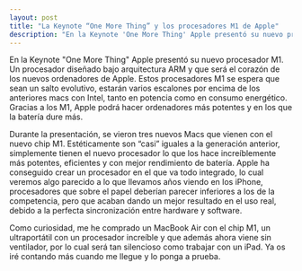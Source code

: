 ```yaml
---
layout: post
title: "La Keynote “One More Thing” y los procesadores M1 de Apple"
description: "En la Keynote 'One More Thing' Apple presentó su nuevo procesador M1, un procesador diseñado bajo arquitectura ARM que será el corazón de los nuevos ordenadores de Apple."
---
```


En la Keynote "One More Thing" Apple presentó su nuevo procesador M1. Un procesador diseñado bajo arquitectura ARM y que será el corazón de los nuevos ordenadores de Apple. Estos procesadores M1 se espera que sean un salto evolutivo, estarán varios escalones por encima de los anteriores macs con Intel, tanto en potencia como en consumo energético. Gracias a los M1, Apple podrá hacer ordenadores más potentes y en los que la batería dure más.

Durante la presentación, se vieron tres nuevos Macs que vienen con el nuevo chip M1. Estéticamente son “casi” iguales a la generación anterior, simplemente tienen el nuevo procesador lo que los hace increíblemente más potentes, eficientes y con mejor rendimiento de batería. Apple ha conseguido crear un procesador en el que va todo integrado, lo cual veremos algo parecido a lo que llevamos años viendo en los iPhone, procesadores que sobre el papel deberían parecer inferiores a los de la competencia, pero que acaban dando un mejor resultado en el uso real, debido a la perfecta sincronización entre hardware y software.

Como curiosidad, me he comprado un MacBook Air con el chip M1, un ultraportátil con un procesador increíble y que además ahora viene sin ventilador, por lo cual será tan silencioso como trabajar con un iPad. Ya os iré contando más cuando me llegue y lo ponga a prueba.
